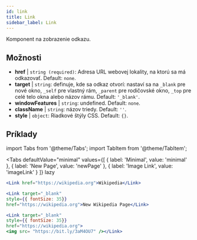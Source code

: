 ```yaml
---
id: link
title: Link
sidebar_label: Link
---
```


Komponent na zobrazenie odkazu.

## Možnosti

* __href__ | `string (required)`: Adresa URL webovej lokality, na ktorú sa má odkazovať. Default: `none`.
* __target__ | `string`: definuje, kde sa odkaz otvorí: nastaví sa na `_blank` pre nové okno, `_self` pre vlastný rám, `_parent` pre rodičovské okno, `_top` pre celé telo okna alebo názov rámu. Default: `'_blank'`.
* __windowFeatures__ | `string`: undefined. Default: `none`.
* __className__ | `string`: názov triedy. Default: `''`.
* __style__ | `object`: Riadkové štýly CSS. Default: `{}`.


## Príklady

import Tabs from '@theme/Tabs';
import TabItem from '@theme/TabItem';

<Tabs
    defaultValue="minimal"
    values={[
        { label: 'Minimal', value: 'minimal' },
        { label: 'New Page', value: 'newPage' },
        { label: 'Image Link', value: 'imageLink' }
    ]}
    lazy
>
<TabItem value="minimal">

```jsx live
<Link href="https://wikipedia.org">Wikipedia</Link>
```

</TabItem>

<TabItem value="newPage">

```jsx live
<Link target="_blank" 
style={{ fontSize: 35}}
href="https://wikipedia.org">New Wikipedia Page</Link>
```
</TabItem>

<TabItem value="imageLink">

```jsx live
<Link target="_blank" 
style={{ fontSize: 35}}
href="https://wikipedia.org">
<img src= "https://bit.ly/3aM4OU7" /></Link>
```

</TabItem>

</Tabs>
